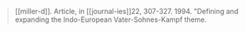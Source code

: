 > [[miller-d]]. 
> Article, in [[journal-ies]]22, 307-327. 1994.
> "Defining and expanding the Indo-European Vater-Sohnes-Kampf theme. 